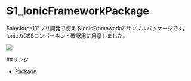 S1_IonicFrameworkPackage
========================

Salesforce1アプリ開発で使えるIonicFrameworkのサンプルパッケージです。  
IonicのCSSコンポーネント確認用に用意しました。  
  
<img src="http://f.st-hatena.com/images/fotolife/t/tyoshikawa1106/20140607/20140607124256.png" />  

##リンク
- <a href="https://login.salesforce.com/packaging/installPackage.apexp?p0=04ti0000000LH6K">Package</a>
